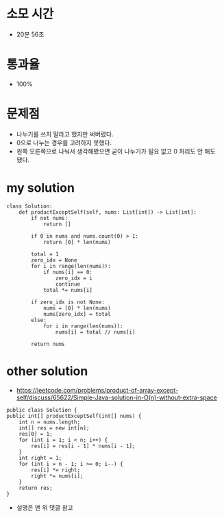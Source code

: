 # 소모 시간
- 20분 56초

# 통과율
- 100%

# 문제점
- 나누기를 쓰지 말라고 했지만 써버렸다.
- 0으로 나누는 경우를 고려하지 못했다.
- 왼쪽 오른쪽으로 나눠서 생각해봤으면 굳이 나누기가 필요 없고 0 처리도 안 해도 됐다.

# my solution
```
class Solution:
    def productExceptSelf(self, nums: List[int]) -> List[int]:
        if not nums:
            return []
        
        if 0 in nums and nums.count(0) > 1:
            return [0] * len(nums)
        
        total = 1
        zero_idx = None
        for i in range(len(nums)):
            if nums[i] == 0:
                zero_idx = i
                continue
            total *= nums[i]
        
        if zero_idx is not None:
            nums = [0] * len(nums)
            nums[zero_idx] = total        
        else:
            for i in range(len(nums)):
                nums[i] = total // nums[i]
        
        return nums
```

# other solution
- https://leetcode.com/problems/product-of-array-except-self/discuss/65622/Simple-Java-solution-in-O(n)-without-extra-space
```
public class Solution {
public int[] productExceptSelf(int[] nums) {
    int n = nums.length;
    int[] res = new int[n];
    res[0] = 1;
    for (int i = 1; i < n; i++) {
        res[i] = res[i - 1] * nums[i - 1];
    }
    int right = 1;
    for (int i = n - 1; i >= 0; i--) {
        res[i] *= right;
        right *= nums[i];
    }
    return res;
}
```
- 설명은 맨 위 댓글 참고